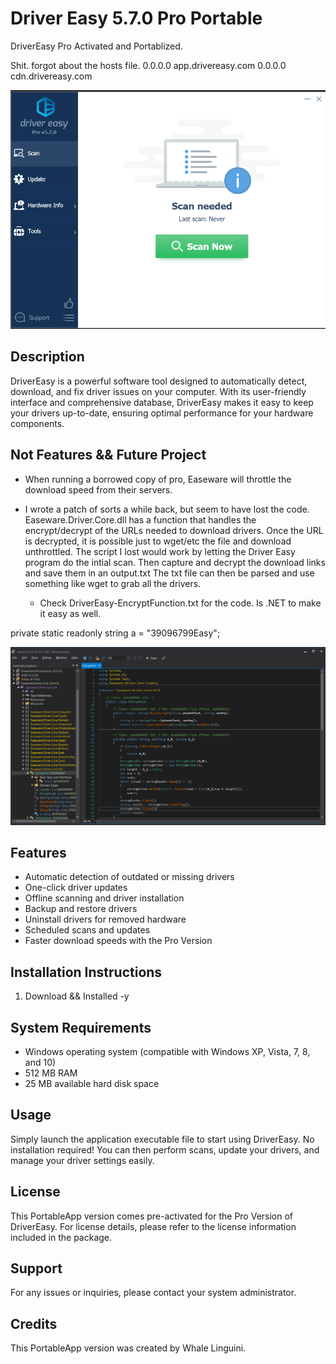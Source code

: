 # Driver Easy 5.7.0 Pro Portable

DriverEasy Pro Activated and Portablized.

Shit. forgot about the hosts file.
0.0.0.0 app.drivereasy.com
0.0.0.0 cdn.drivereasy.com

![DriverEasy Screenshot](https://github.com/whalelinguni/DriverEasyProPortable/blob/main/Screenshot.png?raw=true)

## Description

DriverEasy is a powerful software tool designed to automatically detect, download, and fix driver issues on your computer. With its user-friendly interface and comprehensive database, DriverEasy makes it easy to keep your drivers up-to-date, ensuring optimal performance for your hardware components.

## Not Features && Future Project
- When running a borrowed copy of pro, Easeware will throttle the download speed from their servers.
- I wrote a patch of sorts a while back, but seem to have lost the code.
	Easeware.Driver.Core.dll has a function that handles the encrypt/decrypt of the URLs needed to download drivers.
	Once the URL is decrypted, it is possible just to wget/etc the file and download unthrottled.
	The script I lost would work by letting the Driver Easy program do the intial scan. Then capture and decrypt the download links and save them in an output.txt
	The txt file can then be parsed and use something like wget to grab all the drivers. 
	
	- Check DriverEasy-EncryptFunction.txt for the code. Is .NET to make it easy as well.
		
private static readonly string a = "39096799Easy";

![DriverEasy Code](https://github.com/whalelinguni/DriverEasyProPortable/blob/main/DriverEasyEncrypt-Decrypt-Codepng.png?raw=true)


## Features

- Automatic detection of outdated or missing drivers
- One-click driver updates
- Offline scanning and driver installation
- Backup and restore drivers
- Uninstall drivers for removed hardware
- Scheduled scans and updates
- Faster download speeds with the Pro Version

## Installation Instructions

1. Download && Installed -y

## System Requirements

- Windows operating system (compatible with Windows XP, Vista, 7, 8, and 10)
- 512 MB RAM
- 25 MB available hard disk space

## Usage

Simply launch the application executable file to start using DriverEasy. No installation required! You can then perform scans, update your drivers, and manage your driver settings easily.

## License

This PortableApp version comes pre-activated for the Pro Version of DriverEasy. For license details, please refer to the license information included in the package.

## Support

For any issues or inquiries, please contact your system administrator.

## Credits

This PortableApp version was created by Whale Linguini.

